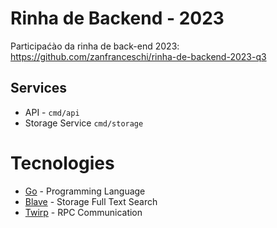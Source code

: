 # Rinha de Backend - 2023

Participaćào da rinha de back-end 2023: https://github.com/zanfranceschi/rinha-de-backend-2023-q3

## Services

- API - `cmd/api`
- Storage Service `cmd/storage`

# Tecnologies

- [Go](https://golang.org/) - Programming Language
- [Blave](https://blevesearch.com/) - Storage Full Text Search
- [Twirp](https://twitchtv.github.io/twirp/) - RPC Communication
